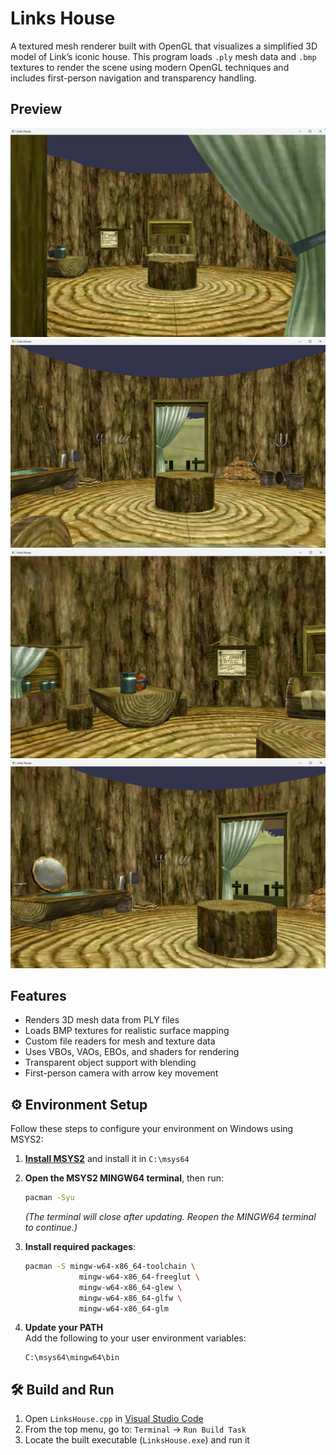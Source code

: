 # Links House

A textured mesh renderer built with OpenGL that visualizes a simplified 3D model of Link’s iconic house. This program loads `.ply` mesh data and `.bmp` textures to render the scene using modern OpenGL techniques and includes first-person navigation and transparency handling.

## Preview

![Link House Screenshot 1](Screenshots/LinksHouse1.png)  
![Link House Screenshot 2](Screenshots/LinksHouse2.png)  
![Link House Screenshot 3](Screenshots/LinksHouse3.png)  
![Link House Screenshot 4](Screenshots/LinksHouse4.png)

## Features

- Renders 3D mesh data from PLY files
- Loads BMP textures for realistic surface mapping
- Custom file readers for mesh and texture data
- Uses VBOs, VAOs, EBOs, and shaders for rendering
- Transparent object support with blending
- First-person camera with arrow key movement

## ⚙️ Environment Setup

Follow these steps to configure your environment on Windows using MSYS2:

1. [**Install MSYS2**](https://www.msys2.org/) and install it in `C:\msys64`

2. **Open the MSYS2 MINGW64 terminal**, then run:

   ```bash
   pacman -Syu
   ```

   _(The terminal will close after updating. Reopen the MINGW64 terminal to continue.)_

3. **Install required packages**:

   ```bash
   pacman -S mingw-w64-x86_64-toolchain \
               mingw-w64-x86_64-freeglut \
               mingw-w64-x86_64-glew \
               mingw-w64-x86_64-glfw \
               mingw-w64-x86_64-glm
   ```

4. **Update your PATH**  
   Add the following to your user environment variables:
   ```
   C:\msys64\mingw64\bin
   ```

## 🛠 Build and Run

1. Open `LinksHouse.cpp` in [Visual Studio Code](https://code.visualstudio.com/)
2. From the top menu, go to: `Terminal` → `Run Build Task`
3. Locate the built executable (`LinksHouse.exe`) and run it
